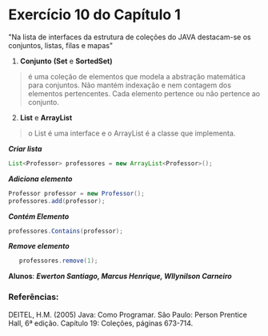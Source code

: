 # Exercício 10 do Capítulo 1


"Na lista de interfaces da estrutura de coleções do JAVA destacam-se os conjuntos, listas, filas e mapas"

1) **Conjunto** __(Set__ e __SortedSet)__
> é uma coleção de elementos que modela a abstração matemática para conjuntos. Não mantém indexação e nem contagem dos elementos pertencentes. Cada elemento pertence ou não pertence ao conjunto.


2. **List** e **ArrayList**
> o List é uma interface e o ArrayList é a classe que implementa.

___Criar lista___
~~~java
List<Professor> professores = new ArrayList<Professor>();
~~~

___Adiciona elemento___
~~~java
Professor professor = new Professor();
professores.add(professor);
~~~
___Contém Elemento___
~~~java
professores.Contains(professor);
~~~
___Remove elemento___
~~~java
   professores.remove(1); 
~~~

**Alunos**: ___Ewerton Santiago, Marcus Henrique, Wllynilson Carneiro___

### Referências: 
DEITEL, H.M. (2005) Java: Como Programar. São Paulo: Person Prentice Hall, 6ª edição. Capítulo 19: Coleções, páginas 673-714.
